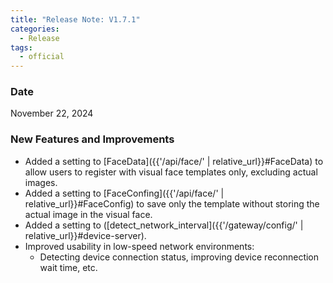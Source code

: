 ```yaml
---
title: "Release Note: V1.7.1"
categories:
  - Release
tags:
  - official
---
```


### Date
November 22, 2024

### New Features and Improvements

* Added a setting to [FaceData]({{'/api/face/' | relative_url}}#FaceData) to allow users to register with visual face templates only, excluding actual images.
* Added a setting to [FaceConfing]({{'/api/face/' | relative_url}}#FaceConfig) to save only the template without storing the actual image in the visual face.
* Added a setting to ([detect_network_interval]({{'/gateway/config/' | relative_url}}#device-server).
* Improved usability in low-speed network environments:
  - Detecting device connection status, improving device reconnection wait time, etc.